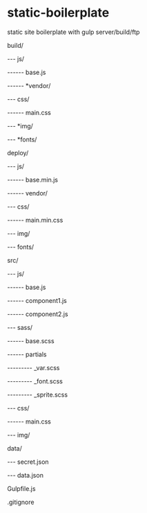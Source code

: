 # static-boilerplate
static site boilerplate with gulp server/build/ftp 

build/

--- js/

------ base.js

------ *vendor/


--- css/

------ main.css


--- *img/

--- *fonts/



deploy/

--- js/

------ base.min.js

------ vendor/


--- css/

------ main.min.css


--- img/


--- fonts/



src/

--- js/

------ base.js

------ component1.js

------ component2.js


--- sass/

------ base.scss

------ partials

--------- _var.scss

--------- _font.scss

--------- _sprite.scss


--- css/

------ main.css


--- img/



data/

--- secret.json

--- data.json


Gulpfile.js

.gitignore